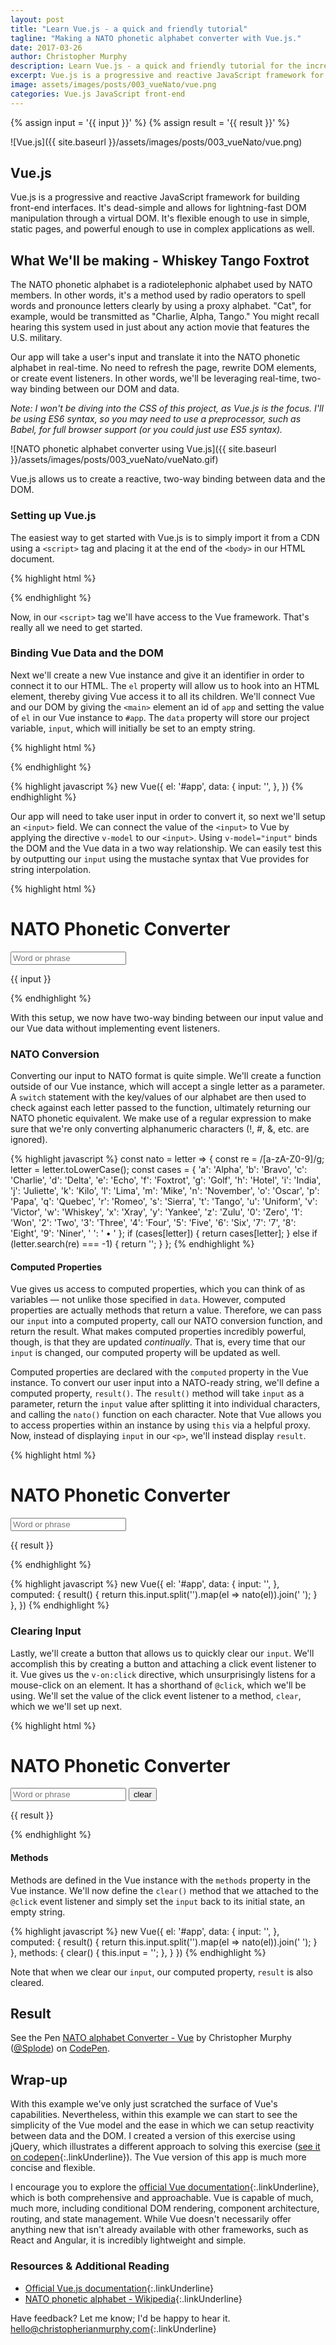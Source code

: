 ```yaml
---
layout: post
title: "Learn Vue.js - a quick and friendly tutorial"
tagline: "Making a NATO phonetic alphabet converter with Vue.js."
date: 2017-03-26
author: Christopher Murphy
description: Learn Vue.js - a quick and friendly tutorial for the increasingly popular reactive framework, Vue.js.
excerpt: Vue.js is a progressive and reactive JavaScript framework for building front-end interfaces. It's dead-simple and allows for lightning-fast DOM manipulation through a virtual DOM. It's flexible enough to use in simple, static pages, and powerful enough to use in complex applications as well.
image: assets/images/posts/003_vueNato/vue.png
categories: Vue.js JavaScript front-end
---
```

<!-- Assign liquid template variables to escape  curly braces -->
{% assign input = '{{ input }}' %}
{% assign result = '{{ result }}' %}

![Vue.js]({{ site.baseurl }}/assets/images/posts/003_vueNato/vue.png)

## Vue.js
Vue.js is a progressive and reactive JavaScript framework for building front-end interfaces. It's dead-simple and allows for lightning-fast DOM manipulation through a virtual DOM. It's flexible enough to use in simple, static pages, and powerful enough to use in complex applications as well.

## What We'll be making - Whiskey Tango Foxtrot
The NATO phonetic alphabet is a radiotelephonic alphabet used by NATO members. In other words, it's a method used by radio operators to spell words and pronounce letters clearly by using a proxy alphabet. "Cat", for example, would be transmitted as "Charlie, Alpha, Tango." You might recall hearing this system used in just about any action movie that features the U.S. military.

Our app will take a user's input and translate it into the NATO phonetic alphabet in real-time. No need to refresh the page, rewrite DOM elements, or create event listeners. In other words, we'll be leveraging real-time, two-way binding between our DOM and data.

*Note: I won't be diving into the CSS of this project, as Vue.js is the focus. I'll be using ES6 syntax, so you may need to use a preprocessor, such as Babel, for full browser support (or you could just use ES5 syntax).*

![NATO phonetic alphabet converter using Vue.js]({{ site.baseurl }}/assets/images/posts/003_vueNato/vueNato.gif)
<figcaption>Vue.js allows us to create a reactive, two-way binding between data and the DOM.</figcaption>

### Setting up Vue.js
The easiest way to get started with Vue.js is to simply import it from a CDN using a `<script>` tag and placing it at the end of the `<body>` in our HTML document.

{% highlight html %}
<script src="https://unpkg.com/vue"></script>
{% endhighlight %}

Now, in our `<script>` tag we'll have access to the Vue framework. That's really all we need to get started.

### Binding Vue Data and the DOM
Next we'll create a new Vue instance and give it an identifier in order to connect it to our HTML. The `el` property will allow us to hook into an HTML element, thereby giving Vue access it to all its children. We'll connect Vue and our DOM by giving the `<main>` element an id of `app` and setting the value of `el` in our Vue instance to `#app`. The `data` property will store our project variable, `input`, which will initially be set to an empty string.

{% highlight html %}
<main id="app">
</main>
{% endhighlight %}

{% highlight javascript %}
new Vue({
  el: '#app',
  data: {
    input: '',
    },
  })
{% endhighlight %}

Our app will need to take user input in order to convert it, so next we'll setup an `<input>` field. We can connect the value of the `<input>` to Vue by applying the directive `v-model` to our `<input>`. Using `v-model="input"` binds the DOM and the Vue data in a two way relationship. We can easily test this by outputting our `input` using the mustache syntax that Vue provides for string interpolation.

{% highlight html %}
<main id="app">
  <h1>NATO Phonetic Converter</h1>
  <input placeholder="Word or phrase" v-model="input">
  <p>{{ input }}</p>
</main>
{% endhighlight %}

With this setup, we now have two-way binding between our input value and our Vue data without implementing event listeners.

### NATO Conversion
Converting our input to NATO format is quite simple. We'll create a function outside of our Vue instance, which will accept a single letter as a parameter. A `switch` statement with the key/values of our alphabet are then used to check against each letter passed to the function, ultimately returning our NATO phonetic equivalent. We make use of a regular expression to make sure that we're only converting alphanumeric characters (!, #, &, etc. are ignored).

{% highlight javascript %}
const nato = letter => {
  const re = /[a-zA-Z0-9]/g;
  letter = letter.toLowerCase();
  const cases = {
    'a': 'Alpha',
    'b': 'Bravo',
    'c': 'Charlie',
    'd': 'Delta',
    'e': 'Echo',
    'f': 'Foxtrot',
    'g': 'Golf',
    'h': 'Hotel',
    'i': 'India',
    'j': 'Juliette',
    'k': 'Kilo',
    'l': 'Lima',
    'm': 'Mike',
    'n': 'November',
    'o': 'Oscar',
    'p': 'Papa',
    'q': 'Quebec',
    'r': 'Romeo',
    's': 'Sierra',
    't': 'Tango',
    'u': 'Uniform',
    'v': 'Victor',
    'w': 'Whiskey',
    'x': 'Xray',
    'y': 'Yankee',
    'z': 'Zulu',
    '0': 'Zero',
    '1': 'Won',
    '2': 'Two',
    '3': 'Three',
    '4': 'Four',
    '5': 'Five',
    '6': 'Six',
    '7': '7',
    '8': 'Eight',
    '9': 'Niner',
    ' ': ' • '
  };
  if (cases[letter]) {
    return cases[letter];
  } else if (letter.search(re) === -1) {
    return '';
  }
};
{% endhighlight %}

#### Computed Properties
Vue gives us access to computed properties, which you can think of as variables — not unlike those specified in `data`. However, computed properties are actually methods that return a value. Therefore, we can pass our `input` into a computed property, call our NATO conversion function, and return the result. What makes computed properties incredibly powerful, though, is that they are updated *continually*. That is, every time that our `input` is changed, our computed property will be updated as well.

Computed properties are declared with the `computed` property in the Vue instance. To convert our user input into a NATO-ready string, we'll define a computed property, `result()`. The `result()` method will take `input` as a parameter, return the `input` value after splitting it into individual characters, and calling the `nato()` function on each character. Note that Vue allows you to access properties within an instance by using `this` via a helpful proxy. Now, instead of displaying `input` in our `<p>`, we'll instead display `result`.

{% highlight html %}
<main id="app">
  <h1>NATO Phonetic Converter</h1>
  <input placeholder="Word or phrase" v-model="input">
  <p>{{ result }}</p>
</main>
{% endhighlight %}

{% highlight javascript %}
new Vue({
  el: '#app',
  data: {
    input: '',
    },
    computed: {
     result() {
       return this.input.split('').map(el => nato(el)).join(' ');
   }
 },
})
{% endhighlight %}

### Clearing Input
Lastly, we'll create a button that allows us to quickly clear our `input`. We'll accomplish this by creating a button and attaching a click event listener to it. Vue gives us the `v-on:click` directive, which unsurprisingly listens for a mouse-click on an element. It has a shorthand of `@click`, which we'll be using. We'll set the value of the click event listener to a method, `clear`, which we we'll set up next.

{% highlight html %}
<main id="app">
  <h1>NATO Phonetic Converter</h1>
  <input placeholder="Word or phrase" v-model="input">
  <button @click="clear">clear</button>
  <p>{{ result }}</p>
</main>
{% endhighlight %}

#### Methods
Methods are defined in the Vue instance with the `methods` property in the Vue instance. We'll now define the `clear()` method that we attached to the `@click` event listener and simply set the `input` back to its initial state, an empty string.

{% highlight javascript %}
new Vue({
  el: '#app',
  data: {
    input: '',
    },
    computed: {
     result() {
       return this.input.split('').map(el => nato(el)).join(' ');
   }
 },
 methods: {
    clear() {
      this.input = '';
    },
  }
})
{% endhighlight %}

Note that when we clear our `input`, our computed property, `result` is also cleared.

## Result

<p data-height="495" data-theme-id="0" data-slug-hash="MpaWYN" data-default-tab="result" data-user="Splode" data-embed-version="2" data-pen-title="NATO alphabet Converter - Vue" class="codepen">See the Pen <a href="http://codepen.io/Splode/pen/MpaWYN/">NATO alphabet Converter - Vue</a> by Christopher Murphy (<a href="http://codepen.io/Splode">@Splode</a>) on <a href="http://codepen.io">CodePen</a>.</p>
<script async src="https://production-assets.codepen.io/assets/embed/ei.js"></script>

## Wrap-up
With this example we've only just scratched the surface of Vue's capabilities. Nevertheless, within this example we can start to see the simplicity of the Vue model and the ease in which we can setup reactivity between data and the DOM. I created a version of this exercise using jQuery, which illustrates a different approach to solving this exercise ([see it on codepen][3]{:.linkUnderline}). The Vue version of this app is much more concise and flexible.

I encourage you to explore the [official Vue documentation][1]{:.linkUnderline}, which is both comprehensive and approachable. Vue is capable of much, much more, including conditional DOM rendering, component architecture, routing, and state management. While Vue doesn't necessarily offer anything new that isn't already available with other frameworks, such as React and Angular, it is incredibly lightweight and simple.

### Resources & Additional Reading
- [Official Vue.js documentation][1]{:.linkUnderline}
- [NATO phonetic alphabet - Wikipedia][2]{:.linkUnderline}

Have feedback? Let me know; I'd be happy to hear it. [hello@christopherianmurphy.com](mailto:hello@christopherianmurphy.com){:.linkUnderline}

[1]: https://vuejs.org/ "Official Vue.js documentation"
[2]: https://en.wikipedia.org/wiki/NATO_phonetic_alphabet "NATO phonetic alphabet - Wikipedia"
[3]: http://codepen.io/Splode/pen/egXjZO "NATO phonetic alphabet converter - jQuery version"
